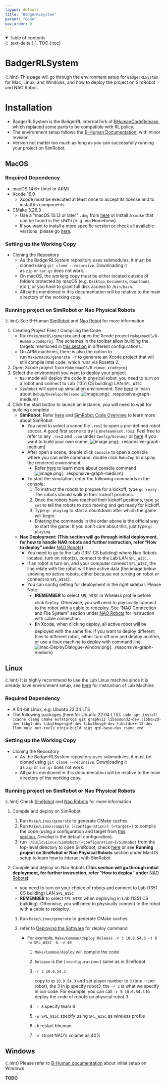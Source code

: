 ```yaml
---
layout: default
title: "BadgerRLSystem"
parent: "Code"
nav_order: 0
---
```


<details open markdown="block">
  <summary>
    Table of contents
  </summary>
  {: .text-delta }
1. TOC
{:toc}
</details>

# BadgerRLSystem

{:.hint}
This page will go through the environment setup for `BadgerRLSystem` for Mac, Linux, and Windows, and how to deploy the project on SimRobot and NAO Robot.

# Installation

- BadgerRLSystem is the BadgerRL internal fork of [BHumanCodeRelease](https://github.com/bhuman/BHumanCodeRelease), which replaced some parts to be compatible with RL policy.
- The environment setup follows the [B-Human Documentation](https://docs.b-human.de/master/getting-started/initial-setup/), with minor revision
- Version not matter too much as long as you can successfully running your project on SimRobot.

## MacOS

### Required Dependency

- macOS 14.6+ (Intel or ARM)
- Xcode 16.0
  - Xcode must be executed at least once to accept its license and to install its components.
- CMake 3.26.3
  - Use a "macOS 10.13 or later" `.dmg` from [here](https://cmake.org/download/) or install a `cmake` that can be found in the `$PATH` (e. g. via Homebrew).
  - If you want to install a more specific version or check all available versions, please go [here](https://github.com/Kitware/CMake/releases).

### Setting up the Working Copy

- Cloning the Repository
  - As the BadgerRLSystem repository uses submodules, it must be cloned using `git clone --recursive`. Downloading it as `zip` or `tar.gz` does not work.
  - On macOS, the working copy must be either located outside of folders protected by macOS (e.g. `Desktop`, `Documents`, `Downloads`, etc.), or you have to grant full disk access to `/bin/bash`.
  - All paths mentioned in this documentation will be relative to the main directory of the working copy.

### Running project on SimRobot or Nao Physical Robots

{:.hint}
See B-Human [SimRobot](https://docs.b-human.de/master/simrobot/#simrobot) and [Nao Robot](../BHumanCodeRelease/Nao%20Overview/Nao%20OverView.html) for more information

1. Creating Project Files / Compiling the Code
   - Run `Make/macOS/generate` and open the Xcode project `Make/macOS/B-Human.xcodeproj`. The schemes in the toolbar allow building the targets mentioned in [this section](https://docs.b-human.de/master/getting-started/initial-setup/#targets-and-configurations) in different configurations.
   - On ARM machines, there is also the option to run `Make/macOS/generate -r` to generate an Xcode project that will still compile Intel code, which runs via Rosetta 2.
2. Open Xcode project from `Make/macOS/B-Human.xcodeproj`
3. Select the environment you want to deploy your project
   - `Nao` mode will deploy the code in physical robot, you need to turn on a robot and connect to Lab (1351 CS building) LAN `SPL_WISC`
   - `SimRobot` will open up simulation environment. See [here](https://docs.b-human.de/master/getting-started/initial-setup/#targets-and-configurations) to learn about `Debug/Develop/Release`
     ![image.png](./mac-compile-and-run.png){: .responsive-graph-medium}
4. Click the start button to launch an instance, you will need to wait for building complete
   - **SimRobot**:
     Refer [here](https://docs.b-human.de/master/simrobot/#simrobot) and [SimRobot Code Overview](../BHumanCodeRelease/SimRobot%20Overview/SimRobot%20Overview.html) to learn more about SimRobot
     - You need to select a scene file `.ros2` to open a pre-defined robot soccer. A good first scene to try is `OneTeamFast.ros2`. Feel free to refer to any `.ros2` and `.con` under `Config/Scenes/` or [here](https://docs.b-human.de/master/simrobot/#scene-description-files) if you want to build your own scene.
       ![image.png](./mac-select-scene.png){: .responsive-graph-medium}
     - After open a scene, double click `Console` to open a console where you can write command, double click `RoboCup` to display the rendered environment.
       - Refer [here](https://docs.b-human.de/master/simrobot/#console-commands) to learn more about console command
         ![image.png](./mac-SimRobot-window.png){: .responsive-graph-medium}
     - To start the simulation, enter the following commands in the console:
       1. To instruct the robots to prepare for a kickoff, type `gc ready` . The robots should walk to their kickoff positions.
       2. Once the robots have reached their kickoff positions, type `gc set` to tell the robots to stop moving and get ready for kickoff.
       3. Type `gc playing` to start a countdown after which the game will begin.
       - Entering the commands in the order above is the official way to start the game. If you don’t care about this, just type `gc playing`.
   - **Nao Deployment: (This section will go through initial deployment, for how to handle NAO robots and further instruction, refer “How to deploy” under** [NAO Robots](/docs/NAO%20Robots/NAO%20Robots.html)**)**
     - You need to go to the Lab (1351 CS building) where Nao Robots located, turn on robot(s), connect to the Lab LAN `SPL_WISC`.
     - If an robot is turn on, and your computer connect `SPL_WISC`, the line relate with the robot will have active data (the image below showing no active robots, either because not turning on robot or connect to `SPL_WISC`).
     - You can config setting for deployment in the right sidebar. Please Note:
       - **❗️REMEMBER** to select `SPL_WISC` in Wireless profile before click `Deploy`. Otherwise, you will need to physically connect to the robot with a cable to redeploy. See “NAO Connection and File System” section under [NAO Robots](/docs/NAO%20Robots/NAO%20Robots.html) for instruction with cable connection.
       - **❗️**In Xcode, when clicking deploy, all active robot will be deployed with the same file. If you want to deploy different files to different robot, either turn off one and deploy another, or use a linux machine to deploy with command line.
         ![mac-DeployDialogue-window.png](./mac-DeployDialogue-window.png){: .responsive-graph-medium}

## Linux

{:.hint}
It is highly recommend to use the Lab Linux machine since it is already have environment setup, see [here](/docs/Lab%20Server/Lab%20Server.html) for instruction of Lab Machine

### Required Dependency

- A 64-bit Linux, e.g. Ubuntu 22.04 LTS
- The following packages (here for Ubuntu 22.04 LTS):
  `sudo apt install ccache clang cmake exfatprogs git graphviz libasound2-dev libbox2d-dev libgl-dev libqt6opengl6-dev libqt6svg6-dev libstdc++-12-dev llvm mold net-tools ninja-build pigz qt6-base-dev rsync xxd`

### Setting up the Working Copy

- Cloning the Repository
  - As the BadgerRLSystem repository uses submodules, it must be cloned using `git clone --recursive`. Downloading it as `zip` or `tar.gz` does not work.
  - All paths mentioned in this documentation will be relative to the main directory of the working copy.

### Running project on SimRobot or Nao Physical Robots

{:.hint}
Check [SimRobot](https://docs.b-human.de/master/simrobot/#simrobot) and [Nao Robots](../NAO%20Robots/NAO%20Robots.html) for more information

1. Compile and deploy on SimRobot
   1. Run `Make/Linux/generate` to generate CMake caches.
   2. Run `Make/Linux/compile [<configuration>] [<target>]` to compile the code (using a configuration and target from [this section](https://docs.b-human.de/master/getting-started/initial-setup/#targets-and-configurations), *Develop* is the default configuration).
   3. run `./Build/Linux/SimRobot/[<configuration>]/SimRobot` from the top-level directory to open SimRobot, check [here](https://docs.b-human.de/master/simrobot/#simrobot) or see **Running project on SimRobot or Nao Physical Robots** section under MacOS setup to learn how to interact with SimRobot
2. Compile and deploy on Nao Robots **(This section will go through initial deployment, for further instruction, refer “How to deploy” under** [NAO Robots](../NAO%20Robots/NAO%20Robots.html)**)**

   - you need to turn on your choice of robots and connect to Lab (1351 CS building) LAN `SPL_WISC`
   - **REMEMBER** to select `SPL_WISC` when deploying in Lab (1351 CS building). Otherwise, you will need to physically connect to the robot with a cable to redeploy.

   1. Run `Make/Linux/generate` to generate CMake caches.
   2. refer to [Deploying the Software](https://docs.b-human.de/master/getting-started/running-the-code/#deploying-the-software) for deploy command

      - For example, `Make/Common/deploy Release -r 3 10.0.54.3 -t 8 -w SPL_WISC -b -v 40`

        1. `Make/Common/deploy` will compile the code
        2. `Release` is the `[<configuration>]` same as in SimRobot
        3. `-r 3 10.0.54.3`

           copy to ip `10.0.54.3` and set player number to `3` (one -r per robot), the 3 in ip specify robot3, the `-r 3` is what we specify in our code. For example, you can call `-r 5 10.0.54.3` to deploy the code of robot5 on physical robot 3

        4. `-t 8` specify team 8
        5. `-w SPL_WISC` specify using `SPL_WISC` as wireless profile
        6. `-b` restart bhuman
        7. `-v 40` set NAO's volume as 40%

## Windows

{:.hint}
Please refer to [B-Human documentation](https://docs.b-human.de/master/getting-started/initial-setup/) about initial setup on Windows

**TODO**
